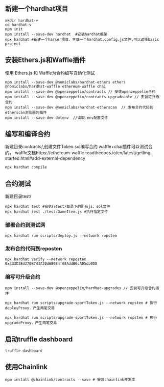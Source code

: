 ## 新建一个hardhat项目
```shell
mkdir hardhat-v
cd hardhat-v
npm init
npm install --save-dev hardhat  #安装hardhat框架
npx hardhat #新建一个harser项目，生成一个hardhat.config.js文件,可以选择basic project
```

## 安装Ethers.js和Waffle插件
使用 Ethers.js 和 Waffle为合约编写自动化测试
```shell
npm install --save-dev @nomiclabs/hardhat-ethers ethers @nomiclabs/hardhat-waffle ethereum-waffle chai
npm install --save-dev @openzeppelin/contracts // 安装openzeppelin合约
npm install --save-dev @openzeppelin/contracts-upgradeable // 安装可升级合约
npm install --save-dev @nomiclabs/hardhat-etherscan  // 发布合约代码到etherscan浏览器的插件
npm install --save-dev dotenv  //读取.env配置文件
```

## 编写和编译合约
新建目录contracts/,创建文件Token.sol编写合约
waffle+chai插件可以测试合约，
waffle文档https://ethereum-waffle.readthedocs.io/en/latest/getting-started.html#add-external-dependency
```shell
npx hardhat compile
```

## 合约测试
新建目录test/
```shell
npx hardhat test #会执行test/目录下的所有js，sol文件
npx hardhat test ./test/GameItem.js #执行指定文件
```

### 部署合约到测试网
```shell
npx hardhat run scripts/deploy.js --network ropsten
```

### 发布合约代码到reposten
```shell
npx hardhat verify --network reposten 0x333D2Ed270B743A30d680E4f0EAddB6cA05db0DD
```

### 编写可升级合约
```shell
npm install --save-dev @openzeppelin/hardhat-upgrades // 安装可升级合约插件

npx hardhat run scripts/upgrade-sportToken.js --network ropsten # 执行deployProxy，产生两笔交易

npx hardhat run scripts/upgrade-sportToken.js --network ropsten # 执行upgradeProxy，产生两笔交易
```
## 启动truffle dashboard
```shell
truffle dashboard
```

## 使用Chainlink
```shell
npm install @chainlink/contracts --save # 安装chainlink开发库
```

